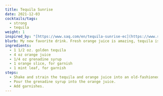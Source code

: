 ```yaml
---
title: Tequila Sunrise
date: 2021-12-03
cocktails/tags:
  - strong
  - tequila
weight: 1
inspired_by: "[https://www.saq.com/en/tequila-sunrise-ec](https://www.saq.com/en/tequila-sunrise-ec)"
blurb: My new favorite drink. Fresh orange juice is amazing, tequila is amazing, grenadine is amazing, this drink is amazing.
ingredients:
  - 1 1/2 oz. golden tequila
  - 4 oz orange juice
  - 1/4 oz grenadine syrup
  - 1 orange slice, for garnish
  - 1 mint leaf, for garnish
steps:
  - Shake and strain the tequila and orange juice into an old-fashioned glass with a big ice cube in it.
  - Pour the grenadine syrup into the orange juice.
  - Add garnishes.
---
```


